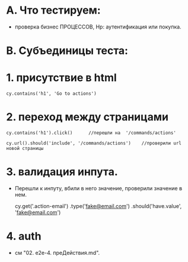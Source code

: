 # A. Что тестируем:
- проверка бизнес ПРОЦЕССОВ, 
Нр: аутентификация или покупка.



# B. Субъединицы теста:
# 1. присутствие в html
    cy.contains('h1', 'Go to actions')


# 2. переход между страницами
    cy.contains('h1').click()      //перешли на  '/commands/actions'

    cy.url().should('include', '/commands/actions')    //проверили url новой страницы


# 3. валидация инпута.
- Перешли к инпуту, вбили в него значение, проверили значение в нем.

    cy.get('.action-email')
      .type('fake@email.com')
      .should('have.value', 'fake@email.com')


# 4. auth
- см "02. e2e-4. преДействия.md".




